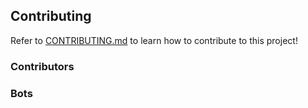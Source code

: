 ## Contributing

Refer to [CONTRIBUTING.md](https://github.com/guibranco/CrispyWaffle/blob/main/CONTRIBUTING.md) to learn how to contribute to this project!

### Contributors

<!-- readme: collaborators,contributors,snyk-bot/-,guistracini-outsurance-ie/-,codefactor-io/- -start -->
<!-- readme: collaborators,contributors,snyk-bot/-,guistracini-outsurance-ie/-,codefactor-io/- -end -->

### Bots

<!-- readme: snyk-bot,codefactor-io,bots -start -->
<!-- readme: snyk-bot,codefactor-io,bots -end -->
